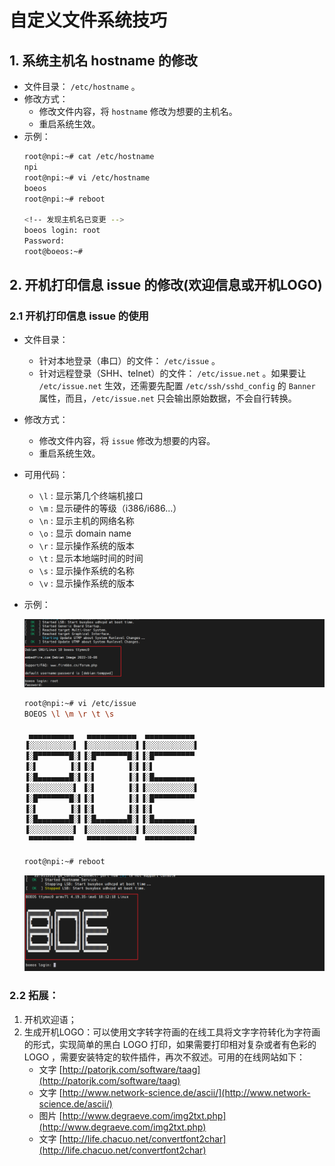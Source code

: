 # 自定义文件系统技巧

## 1. 系统主机名 hostname 的修改
- 文件目录： `/etc/hostname` 。
- 修改方式：
    - 修改文件内容，将 `hostname` 修改为想要的主机名。
    - 重启系统生效。
- 示例：
    ```bash
    root@npi:~# cat /etc/hostname
    npi
    root@npi:~# vi /etc/hostname
    boeos
    root@npi:~# reboot

    <!-- 发现主机名已变更 -->
    boeos login: root
    Password:
    root@boeos:~#
    ```

## 2. 开机打印信息 issue 的修改(欢迎信息或开机LOGO)
### 2.1 开机打印信息 issue 的使用
- 文件目录：
    - 针对本地登录（串口）的文件： `/etc/issue` 。
    - 针对远程登录（SHH、telnet）的文件： `/etc/issue.net` 。如果要让 `/etc/issue.net` 生效，还需要先配置 `/etc/ssh/sshd_config` 的 `Banner` 属性，而且，`/etc/issue.net` 只会输出原始数据，不会自行转换。
- 修改方式：
    - 修改文件内容，将 `issue` 修改为想要的内容。
    - 重启系统生效。
- 可用代码：
    - `\l` : 显示第几个终端机接口
    - `\m` : 显示硬件的等级（i386/i686...）
    - `\n` : 显示主机的网络名称
    - `\o` : 显示 domain name
    - `\r` : 显示操作系统的版本
    - `\t` : 显示本地端时间的时间
    - `\s` : 显示操作系统的名称
    - `\v` : 显示操作系统的版本
- 示例：

    ![开机打印信息修改前](png/开机打印信息修改前.png)
    ```bash
    root@npi:~# vi /etc/issue
    BOEOS \l \m \r \t \s

     ▄▄▄▄▄▄▄▄▄▄   ▄▄▄▄▄▄▄▄▄▄▄  ▄▄▄▄▄▄▄▄▄▄▄ 
    ▐░░░░░░░░░░▌ ▐░░░░░░░░░░░▌▐░░░░░░░░░░░▌
    ▐░█▀▀▀▀▀▀▀█░▌▐░█▀▀▀▀▀▀▀█░▌▐░█▀▀▀▀▀▀▀▀▀ 
    ▐░▌       ▐░▌▐░▌       ▐░▌▐░▌          
    ▐░█▄▄▄▄▄▄▄█░▌▐░▌       ▐░▌▐░█▄▄▄▄▄▄▄▄▄ 
    ▐░░░░░░░░░░▌ ▐░▌       ▐░▌▐░░░░░░░░░░░▌
    ▐░█▀▀▀▀▀▀▀█░▌▐░▌       ▐░▌▐░█▀▀▀▀▀▀▀▀▀ 
    ▐░▌       ▐░▌▐░▌       ▐░▌▐░▌          
    ▐░█▄▄▄▄▄▄▄█░▌▐░█▄▄▄▄▄▄▄█░▌▐░█▄▄▄▄▄▄▄▄▄ 
    ▐░░░░░░░░░░▌ ▐░░░░░░░░░░░▌▐░░░░░░░░░░░▌
     ▀▀▀▀▀▀▀▀▀▀   ▀▀▀▀▀▀▀▀▀▀▀  ▀▀▀▀▀▀▀▀▀▀▀ 
                                       
    root@npi:~# reboot
    ```
    ![开机打印信息修改后](png/开机打印信息修改后.png)

### 2.2 拓展：
1. 开机欢迎语；
2. 生成开机LOGO：可以使用文字转字符画的在线工具将文字字符转化为字符画的形式，实现简单的黑白 LOGO 打印，如果需要打印相对复杂或者有色彩的 LOGO ，需要安装特定的软件插件，再次不叙述。可用的在线网站如下：
    - 文字 [http://patorjk.com/software/taag](http://patorjk.com/software/taag)
    - 文字 [http://www.network-science.de/ascii/](http://www.network-science.de/ascii/)
    - 图片 [http://www.degraeve.com/img2txt.php](http://www.degraeve.com/img2txt.php)
    - 文字 [http://life.chacuo.net/convertfont2char](http://life.chacuo.net/convertfont2char)

## 